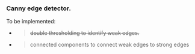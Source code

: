 ### Canny edge detector.
To be implemented:
- > ~~double thresholding to identify weak edges.~~
- > connected components to connect weak edges to strong edges
